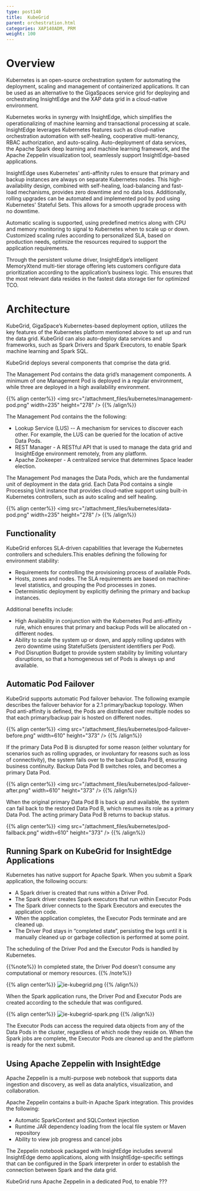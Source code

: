 ```yaml
---
type: post140
title:  KubeGrid
parent: orchestration.html
categories: XAP140ADM, PRM
weight: 100
---
```


# Overview

Kubernetes is an open-source orchestration system for automating the deployment, scaling and management of containerized applications. It can be used as an alternative to the GigaSpaces service grid for deploying and orchestrating InsightEdge and the XAP data grid in a cloud-native environment.

Kubernetes works in synergy with InsightEdge, which simplifies the operationalizing of machine learning and transactional processing at scale. InsightEdge leverages Kubernetes features such as cloud-native orchestration automation with self-healing, cooperative multi-tenancy, RBAC authorization, and auto-scaling. Auto-deployment of data services, the Apache Spark deep learning and machine learning framework, and the Apache Zeppelin visualization tool, seamlessly support InsightEdge-based applications.
 
InsightEdge uses Kubernetes' anti-affinity rules to ensure that primary and backup instances are always on separate Kubernetes nodes. This high-availability design, combined with self-healing, load-balancing and fast-load mechanisms, provides zero downtime and no data loss. Additionally, rolling upgrades can be automated and implemented pod by pod using Kubernetes' Stateful Sets. This allows for a smooth upgrade process with no downtime.
 
Automatic scaling is supported, using predefined metrics along with CPU and memory monitoring to signal to Kubernetes when to scale up or down. Customized scaling rules according to personalized SLA, based on production needs, optimize the resources required to support the application requirements.

Through the persistent volume driver, InsightEdge’s intelligent MemoryXtend multi-tier storage offering lets customers configure data prioritization according to the application’s business logic. This ensures that the most relevant data resides in the fastest data storage tier for optimized TCO.

# Architecture

KubeGrid, GigaSpace’s Kubernetes-based deployment option, utilizes the key features of the Kubernetes platform mentioned above to set up and run the data grid. KubeGrid can also auto-deploy data services and frameworks, such as Spark Drivers and Spark Executors, to enable Spark machine learning and Spark SQL.

KubeGrid deploys several components that comprise the data grid. 

The Management Pod contains the data grid’s management components. A minimum of one Management Pod is deployed in a regular environment, while three are deployed in a high availability environment.

{{% align center%}}
<img src="/attachment_files/kubernetes/management-pod.png" width=235" height="278" />
{{% /align%}}

The Management Pod contains the the following:

- Lookup Service (LUS) -- A mechanism for services to discover each other. For example, the LUS can be queried for the location of active Data Pods.
- REST Manager - A RESTful API that is used to manage the data grid and InsightEdge environment remotely, from any platform.
- Apache Zookeeper - A centralized service that determines Space leader election.

The Management Pod manages the Data Pods, which are the fundamental unit of deployment in the data grid. Each Data Pod contains a single Processing Unit instance that provides cloud-native support using built-in Kubernetes controllers, such as auto scaling and self healing.

{{% align center%}}
<img src="/attachment_files/kubernetes/data-pod.png" width=235" height="278" />
{{% /align%}}

## Functionality

KubeGrid enforces SLA-driven capabilities that leverage the Kubernetes controllers and schedulers.This enables defining the following for environment stability:

- Requirements for controlling the provisioning process of available Pods.
- Hosts, zones and nodes. The SLA requirements are based on machine-level statistics, and grouping the Pod processes in zones.
- Deterministic deployment by explicitly defining the primary and backup instances.

Additional benefits include:

- High Availability in conjunction with the Kubernetes Pod anti-affinity rule, which ensures that primary and backup Pods will be allocated on - different nodes.
- Ability to scale the system up or down, and apply rolling updates with zero downtime using StatefulSets (persistent identifiers per Pod).
- Pod Disruption Budget to provide system stability by limiting voluntary disruptions, so that a homogeneous set of Pods is always up and available.

## Automatic Pod Failover

KubeGrid supports automatic Pod failover behavior. The following example describes the failover behavior for a 2.1 primary/backup topology. When Pod anti-affinity is defined, the Pods are distributed over multiple nodes so that each primary/backup pair is hosted on different nodes.

{{% align center%}}
<img src="/attachment_files/kubernetes/pod-failover-before.png" width=610" height="373" />
{{% /align%}}

If the primary Data Pod B is disrupted for some reason (either voluntary for scenarios such as rolling upgrades, or involuntary for reasons such as loss of connectivity), the system fails over to the backup Data Pod B, ensuring business continuity. Backup Data Pod B switches roles, and becomes a primary Data Pod.

{{% align center%}}
<img src="/attachment_files/kubernetes/pod-failover-after.png" width=610" height="373" />
{{% /align%}}

When the original primary Data Pod B is back up and available, the system can fail back to the restored Data Pod B, which resumes its role as a primary Data Pod. The acting primary Data Pod B returns to backup status.

{{% align center%}}
<img src="/attachment_files/kubernetes/pod-failback.png" width=610" height="373" />
{{% /align%}}

## Running Spark on KubeGrid for InsightEdge Applications

Kubernetes has native support for Apache Spark. When you submit a Spark application, the following occurs:

- A Spark driver is created that runs within a Driver Pod.
- The Spark driver creates Spark executors that run within Executor Pods
- The Spark driver connects to the Spark Executors and executes the  application code.
- When the application completes, the Executor Pods terminate and are cleaned up.
- The Driver Pod stays in “completed state”, persisting the logs until it is manually cleaned up or garbage collection is performed at some point.

The scheduling of the Driver Pod and the Executor Pods is handled by Kubernetes.

{{%note%}}
In completed state, the Driver Pod doesn’t consume any computational or memory resources.
{{% /note%}}

{{% align center%}}
![ie-kubegrid.png](/attachment_files/kubernetes/ie-kubegrid.png)
{{% /align%}}

When the Spark application runs, the Driver Pod and Executor Pods are created according to the schedule that was configured.

{{% align center%}}
![ie-kubegrid-spark.png](/attachment_files/kubernetes/ie-kubegrid-spark.png)
{{% /align%}}

The Executor Pods can access the required data objects from any of the Data Pods in the cluster, regardless of which node they reside on. When the Spark jobs are complete, the Executor Pods are cleaned up and the platform is ready for the next submit.

## Using Apache Zeppelin with InsightEdge

Apache Zeppelin is a multi-purpose web notebook that supports data ingestion and discovery, as well as data analytics, visualization, and collaboration.

Apache Zeppelin contains a built-in Apache Spark integration. This provides the following:

- Automatic SparkContext and SQLContext injection
- Runtime JAR dependency loading from the local file system or Maven repository
- Ability to view job progress and cancel jobs 

The Zeppelin notebook packaged with InsightEdge includes several InsightEdge demo applications, along with InsightEdge-specific settings that can be configured in the Spark interpreter in order to establish the connection between Spark and the data grid. 

KubeGrid runs Apache Zeppelin in a dedicated Pod, to enable ???
